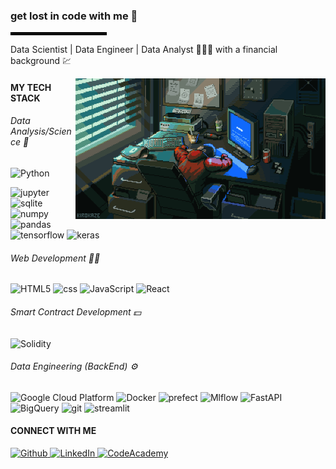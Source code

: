 ### get lost in code with me 🍃

<hr style="width: 150px; border: 2px solid black; margin-left: 0;">


<p>Data Scientist | Data Engineer | Data Analyst 🧑🏽‍💻 with a financial background 💹</p>
 <p> <img src="https://github.com/Kishendas123/Kishendas123/blob/8a3101d10b2fd537047c469f9be83b0ee5a73ffb/KIROKAZE.gif" alt="GIF" align="right" width=400></p> 

<h4>MY TECH STACK</h4>

<!-- <h5>languages</h5> -->
<h6>Data Analysis/Science 🔬</h6>
<p>
<img alt="Python" src="https://img.shields.io/badge/-Python-232121?style=flat-square&logo=python&logoColor=white"/> 
</p>
<p>
<img alt="jupyter" src="https://img.shields.io/badge/-Jupyter-b4a7d6?style=flat-square&logo=jupyter&logoColor=white" />
<img alt="sqlite" src="https://img.shields.io/badge/-SQL-6aa84f?style=flat-square&logo=sqlite&logoColor=white" />
<img alt="numpy" src="https://img.shields.io/badge/-NumPy-c27ba0?style=flat-square&logo=numpy&logoColor=white" />
<img alt="pandas" src="https://img.shields.io/badge/-Pandas-351c75?style=flat-square&logo=pandas&logoColor=white" />
<img alt="tensorflow" src="https://img.shields.io/badge/-Tensorflow-38761d?style=flat-square&logo=tensorflow&logoColor=white" />
<img alt="keras" src="https://img.shields.io/badge/-Keras-990000?style=flat-square&logo=keras&logoColor=white" />
</p>
<h6>Web Development 👨‍🎨 </h6>
<p>
<img alt="HTML5" src="https://img.shields.io/badge/-HTML-232121?style=flat-square&logo=HTML5&logoColor=white" />
<img alt="css" src="https://img.shields.io/badge/-CSS-232121?style=flat-square&logo=css&logoColor=white" />
<img alt="JavaScript" src="https://img.shields.io/badge/-JavaScript-232121?style=flat-square&logo=JavaScript&logoColor=white" />
<img alt="React" src="https://img.shields.io/badge/-React-232121?style=flat-square&logo=React&logoColor=white" /> 
</p>
<h6>Smart Contract Development 💵 </h6>
<p>
  <img alt="Solidity" src="https://img.shields.io/badge/-Solidity-232121?style=flat-square&logo=Solidity&logoColor=white" /> 
</p>

<h6>Data Engineering (BackEnd) ⚙️ </h6>
<p>
<img alt="Google Cloud Platform" src="https://img.shields.io/badge/-Google_Cloud_Platform-1a73e8?style=flat-square&logo=google-cloud&logoColor=white" />
<img alt="Docker" src="https://img.shields.io/badge/-Docker-46a2f1?style=flat-square&logo=docker&logoColor=white" />
<img alt="prefect" src="https://img.shields.io/badge/-Prefect-b45f06?style=flat-square&logo=prefect&logoColor=white" />
<img alt="Mlflow" src="https://img.shields.io/badge/-MlFlow-444444?style=flat-square&logo=mlflow&logoColor=white" />
<img alt="FastAPI" src="https://img.shields.io/badge/-FastAPI-444444?style=flat-square&logo=fastapi&logoColor=white" />
<img alt="BigQuery" src="https://img.shields.io/badge/-BigQuery-45818e?style=flat-square&logo=googlebigquery&logoColor=white" /> 
<img alt="git" src="https://img.shields.io/badge/-Git-F05032?style=flat-square&logo=git&logoColor=white" />
<img alt="streamlit" src="https://img.shields.io/badge/-Streamlit-6fa8dc?style=flat-square&logo=streamlit&logoColor=white" />
</p>


<h4>CONNECT WITH ME</h4>
<p>
  <a href="https://github.com/Kishendas123" target="_blank">
    <img alt="Github" src="https://img.shields.io/badge/GitHub-4a3b6a.svg?&style=for-the-badge&logo=Github&logoColor=white" />
  </a>
  <a href="https://www.linkedin.com/in/kishen-das/" target="_blank">
    <img alt="LinkedIn" src="https://img.shields.io/badge/linkedin-%230077B5.svg?&style=for-the-badge&logo=linkedin&logoColor=white" />
  </a>
  <a href="https://www.codecademy.com/profiles/kishendas123/" target="_blank">
    <img alt="CodeAcademy" src="https://img.shields.io/badge/codecademy-c3b091?&style=for-the-badge&logo=codecademy&logoColor=black" />
  </a>
</p>

